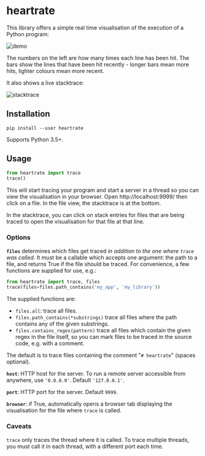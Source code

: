 # heartrate

This library offers a simple real time visualisation of the execution of a Python program:

![demo](https://s3.gifyu.com/images/anim4.gif)

The numbers on the left are how many times each line has been hit. The bars show the lines that have been hit recently - longer bars mean more hits, lighter colours mean more recent.

It also shows a live stacktrace:

![stacktrace](https://media.giphy.com/media/jowhm7LgUCdc7Er924/giphy.gif)

## Installation

`pip install --user heartrate`

Supports Python 3.5+.

## Usage

```python
from heartrate import trace
trace()
```

This will start tracing your program and start a server in a thread so you can view the visualisation in your browser. Open http://localhost:9999/ then click on a file. In the file view, the stacktrace is at the bottom.

In the stacktrace, you can click on stack entries for files that are being traced to open the visualisation for that file at that line. 

### Options

**`files`** determines which files get traced *in addition to the one where `trace` was called*. It must be a callable which accepts one argument: the path to a file, and returns True if the file should be traced. For convenience, a few functions are supplied for use, e.g.:

 ```python
from heartrate import trace, files
trace(files=files.path_contains('my_app', 'my_library'))
```

The supplied functions are:

- `files.all`: trace all files.
- `files.path_contains(*substrings)` trace all files where the path contains any of the given substrings.
- `files.contains_regex(pattern)` trace all files which contain the given regex in the file itself, so you can mark files to be traced in the source code, e.g. with a comment.

The default is to trace files containing the comment "`# heartrate`" (spaces optional).

**`host`**: HTTP host for the server. To run a remote server accessible from anywhere, use `'0.0.0.0'`. Default `'127.0.0.1'`.

**`port`**: HTTP port for the server. Default `9999`.

**`browser`**: if True, automatically opens a browser tab displaying the visualisation for the file where `trace` is called.

### Caveats

`trace` only traces the thread where it is called. To trace multiple threads, you must call it in each thread, with a different port each time.
